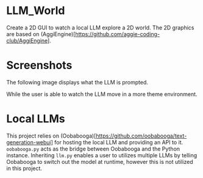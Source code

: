 # LLM_World
Create a 2D GUI to watch a local LLM explore a 2D world. The 2D graphics are based on (AggiEngine)[https://github.com/aggie-coding-club/AggiEngine].

# Screenshots
The following image displays what the LLM is prompted.

While the user is able to watch the LLM move in a more theme environment.

# Local LLMs
This project relies on (Oobabooga)[https://github.com/oobabooga/text-generation-webui] for hosting the local LLM and providing an API to it. `oobabooga.py` acts as the bridge between Oobabooga and the Python instance. Inheriting `llm.py` enables a user to utilizes multiple LLMs by telling Oobabooga to switch out the model at runtime, however this is not utilized in this project.
